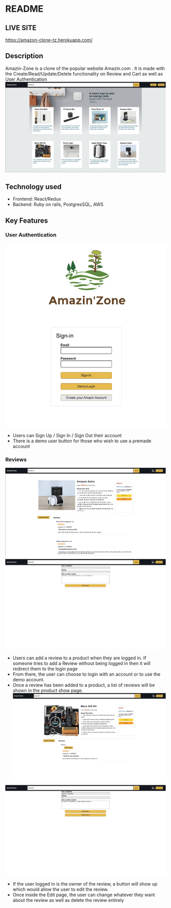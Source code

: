 # README


## LIVE SITE
https://amazon-clone-tz.herokuapp.com/



## Description
 Amazin-Zone is a clone of the popular website Amazin.com . It is made with the Create/Read/Update/Delete functionality on Review and Cart as well as User Authentication
 ![](app/assets/images/readMe_images/index.png)
 
## Technology used

* Frontend: React/Redux
* Backend: Ruby on rails, PostgresSQL, AWS

## Key Features

### User Authentication
  
   ![](app/assets/images/readMe_images/signin.png)
  
  * Users can Sign Up / Sign In / Sign Out their account
  * There is a demo user button for those who wish to use a premade account
  

### Reviews
  ![](app/assets/images/readMe_images/show.png)
  ![](app/assets/images/readMe_images/reviewCreate.png)
  * Users can add a review to a product when they are logged in. If someone tries to add a Review without being logged in then it will redirect them to the login page
  * From there, the user can choose to login with an account or to use the demo account. 
  * Once a review has been added to a product, a list of reviews will be shown in the product show page. 
 ![](app/assets/images/readMe_images/EditReviewButton.png)
 
 ![](app/assets/images/readMe_images/EditReviewPage.png)
  * If the user logged in is the owner of the review, a button will show up which would allow the user to edit the review.
  * Once inside the Edit page, the user can change whatever they want about the review as well as delete the review entirely



